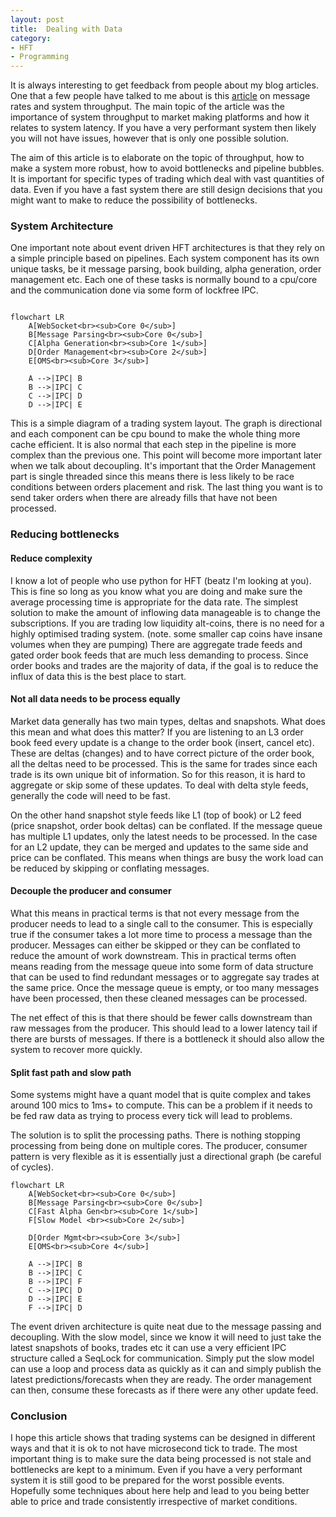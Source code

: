 ```yaml
---
layout: post
title:  Dealing with Data
category:
- HFT
- Programming
---
```


It is always interesting to get feedback from people about my blog articles.
One that a few people have talked to me about is this
[article](https://markrbest.github.io/message-arrival-rates-and-latency/)
on message rates and system throughput.
The main topic of the article was the importance of system throughput to market making platforms and how it relates to system latency.
If you have a very performant system then likely you will not have issues, however that is only one possible solution.

The aim of this article is to elaborate on the topic of throughput, how to make a system more robust, how to avoid bottlenecks and pipeline bubbles.
It is important for specific types of trading which deal with vast quantities of data.
Even if you have a fast system there are still design decisions that you might want to make to reduce the possibility of bottlenecks.

### System Architecture

One important note about event driven HFT architectures is that they rely on a simple principle based on pipelines.
Each system component has its own unique tasks, be it message parsing, book building, alpha generation, order management etc.
Each one of these tasks is normally bound to a cpu/core and the communication done via some form of lockfree IPC.

```mermaid

flowchart LR
    A[WebSocket<br><sub>Core 0</sub>]
    B[Message Parsing<br><sub>Core 0</sub>]
    C[Alpha Generation<br><sub>Core 1</sub>]
    D[Order Management<br><sub>Core 2</sub>]
    E[OMS<br><sub>Core 3</sub>]

    A -->|IPC| B
    B -->|IPC| C
    C -->|IPC| D
    D -->|IPC| E
```

This is a simple diagram of a trading system layout.
The graph is directional and each component can be cpu bound to make the whole thing more cache efficient.
It is also normal that each step in the pipeline is more complex than the previous one.
This point will become more important later when we talk about decoupling.
It's important that the Order Management part is single threaded since this means there is less likely to be race conditions between orders placement and risk.
The last thing you want is to send taker orders when there are already fills that have not been processed.

### Reducing bottlenecks

#### Reduce complexity

I know a lot of people who use python for HFT (beatz I'm looking at you).
This is fine so long as you know what you are doing and make sure the average processing time is appropriate for the data rate.
The simplest solution to make the amount of inflowing data manageable is to change the subscriptions.
If you are trading low liquidity alt-coins, there is no need for a highly optimised trading system.
(note. some smaller cap coins have insane volumes when they are pumping)
There are aggregate trade feeds and gated order book feeds that are much less demanding to process.
Since order books and trades are the majority of data, if the goal is to reduce the influx of data this is the best place to start.

#### Not all data needs to be process equally

Market data generally has two main types, deltas and snapshots. What does this mean and what does this matter?
If you are listening to an L3 order book feed every update is a change to the order book (insert, cancel etc).
These are deltas (changes) and to have correct picture of the order book, all the deltas need to be processed.
This is the same for trades since each trade is its own unique bit of information.
So for this reason, it is hard to aggregate or skip some of these updates. To deal with delta style feeds, generally the code will need to be fast.

On the other hand snapshot style feeds like L1 (top of book) or L2 feed (price snapshot, order book deltas) can be conflated.
If the message queue has multiple L1 updates, only the latest needs to be processed.
In the case for an L2 update, they can be merged and updates to the same side and price can be conflated.
This means when things are busy the work load can be reduced by skipping or conflating messages.

#### Decouple the producer and consumer

What this means in practical terms is that not every message from the producer needs to lead to a single call to the consumer.
This is especially true if the consumer takes a lot more time to process a message than the producer.
Messages can either be skipped or they can be conflated to reduce the amount of work downstream.
This in practical terms often means reading from the message queue into some form of data structure that can be used to find redundant messages or
to aggregate say trades at the same price.
Once the message queue is empty, or too many messages have been processed, then these cleaned messages can be processed.

The net effect of this is that there should be fewer calls downstream than raw messages from the producer.
This should lead to a lower latency tail if there are bursts of messages.
If there is a bottleneck it should also allow the system to recover more quickly.

#### Split fast path and slow path

Some systems might have a quant model that is quite complex and takes around 100 mics to 1ms+ to compute.
This can be a problem if it needs to be fed raw data as trying to process every tick will lead to problems.

The solution is to split the processing paths.
There is nothing stopping processing from being done on multiple cores.
The producer, consumer pattern is very flexible as it is essentially just a directional graph (be careful of cycles).

```mermaid
flowchart LR
    A[WebSocket<br><sub>Core 0</sub>]
    B[Message Parsing<br><sub>Core 0</sub>]
    C[Fast Alpha Gen<br><sub>Core 1</sub>]
    F[Slow Model <br><sub>Core 2</sub>]

    D[Order Mgmt<br><sub>Core 3</sub>]
    E[OMS<br><sub>Core 4</sub>]

    A -->|IPC| B
    B -->|IPC| C
    B -->|IPC| F
    C -->|IPC| D
    D -->|IPC| E
    F -->|IPC| D
```

The event driven architecture is quite neat due to the message passing and decoupling.
With the slow model, since we know it will need to just take the latest snapshots of books, trades etc it can use a very efficient IPC structure called a SeqLock for communication.
Simply put the slow model can use a loop and process data as quickly as it can and simply publish the latest predictions/forecasts when they are ready.
The order management can then, consume these forecasts as if there were any other update feed.


### Conclusion

I hope this article shows that trading systems can be designed in different ways and that it is ok to not have microsecond tick to trade.
The most important thing is to make sure the data being processed is not stale and bottlenecks are kept to a minimum.
Even if you have a very performant system it is still good to be prepared for the worst possible events.
Hopefully some techniques about here help and lead to you being better able to price and trade consistently irrespective of market conditions.